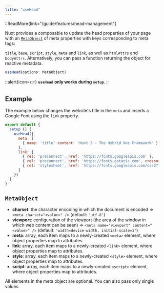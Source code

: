 ```yaml
---
title: "useHead"
---
```


::ReadMore{link="/guide/features/head-management"}

Nuxt provides a composable to update the head properties of your page with an [`MetaObject`](/api/composables/use-head/#metaobject) of meta properties with keys corresponding to meta tags:

`title`, `base`, `script`, `style`, `meta` and `link`, as well as `htmlAttrs` and `bodyAttrs`. Alternatively, you can pass a function returning the object for reactive metadata.

```js
useHead(options: MetaObject)
```

::alert{icon=👉}
**`useHead` only works during `setup`**.
::

## Example

The example below changes the website's title in the `meta` and inserts a Google Font using the `link` property.

```js
export default {
  setup () {
    useHead({
      meta: [
        { name: 'title' content: 'Nuxt 3 - The Hybrid Vue Framework' }
      ],
      link: [
        { rel: 'preconnect', href: 'https://fonts.googleapis.com' },
        { rel: 'preconnect', href: 'https://fonts.gstatic.com', crossorigin: '' },
        { rel: 'stylesheet', href: 'https://fonts.googleapis.com/css2?family=Roboto&display=swap', crossorigin: '' },
      ]
    })
  }
}
```

## `MetaObject`

* **charset**: the character encoding in which the document is encoded => `<meta charset="<value>" />` (default: `'utf-8'`)
* **viewport**: configuration of the viewport (the area of the window in which web content can be seen) => `<meta name="viewport" content="<value>" />` (default: `'width=device-width, initial-scale=1'`)
* **meta**: array, each item maps to a newly-created `<meta>` element, where object properties map to attributes.
* **link**: array, each item maps to a newly-created `<link>` element, where object properties map to attributes.
* **style**: array, each item maps to a newly-created `<style>` element, where object properties map to attributes.
* **script**: array, each item maps to a newly-created `<script>` element, where object properties map to attributes.

All elements in the meta object are optional. You can also pass only single values.
